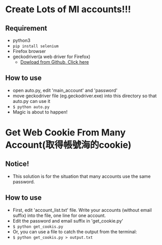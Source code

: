 # Create Lots of MI accounts!!!

## Requirement
- python3
- ```pip install selenium```
- Firefox browser
- geckodriver(a web driver for Firefox)
    - [Dowload from Github, Click here](https://github.com/mozilla/geckodriver/releases)

## How to use
- open auto.py, edit 'main_account' and 'password'
- move geckodriver file (eg.geckodriver.exe) into this directory so that auto.py can use it
- ```$ python auto.py```
- Magic is about to happen!


# Get Web Cookie From Many Account(取得帳號海的cookie)
## Notice!
- This solution is for the situation that many accounts use the same password.
## How to use
- First, edit 'account_list.txt' file. Write your accounts (without email suffix) into the file, one line for one account.
- Edit the password and email suffix in 'get_cookie.py'
-  ```$ python get_cookis.py```
- Or, you can use a file to catch the output from the terminal:
- ```$ python get_cookis.py > output.txt```